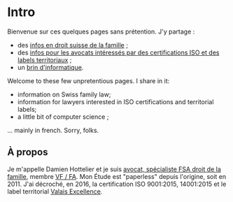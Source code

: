 # Intro

Bienvenue sur ces quelques pages sans prétention. J'y partage :

* des [infos en droit suisse de la famille](droit-de-la-famille/introduction-droit-de-la-famille.md) ;
* des [infos pour les avocats intéressés par des certifications ISO et des labels territoriaux](qualite-and-environnement/untitled.md) ;
* un [brin d'informatique](informatique/introduction-informatique.md).

Welcome to these few unpretentious pages. I share in it: 

* information on Swiss family law; 
* information for lawyers interested in ISO certifications and territorial labels; 
* a little bit of computer science ;

... mainly in french. Sorry, folks.

## À propos

Je m'appelle Damien Hottelier et je suis [avocat, spécialiste FSA droit de la famille](https://www.hottelier.com), membre [VF / FA](https://www.scheidung-divorce.ch). Mon Étude est "paperless" depuis l'origine, soit en 2011. J'ai décroché, en 2016, la certification ISO 9001:2015, 14001:2015 et le label territorial [Valais Excellence](http://www.valais-excellence.ch/fr/). 

